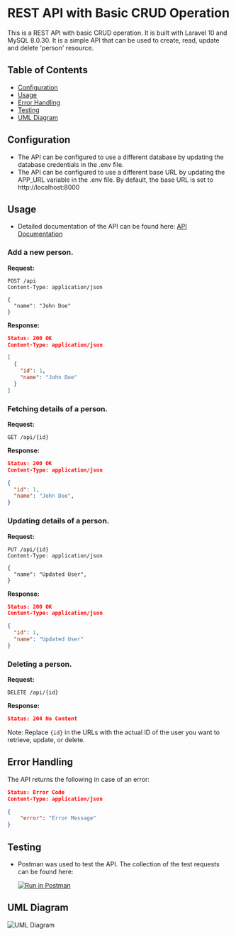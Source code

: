 # REST API with Basic CRUD Operation

This is a REST API with basic CRUD operation. It is built with Laravel 10 and MySQL 8.0.30. It is a simple API that can be used to create, read, update and delete 'person' resource.

## Table of Contents
- [Configuration](#configuration)
- [Usage](#usage)
- [Error Handling](#error-handling)
- [Testing](#testing)
- [UML Diagram](#uml-diagram)


## Configuration
- The API can be configured to use a different database by updating the database credentials in the .env file.
- The API can be configured to use a different base URL by updating the APP_URL variable in the .env file. By default, the base URL is set to http://localhost:8000

## Usage
- Detailed documentation of the API can be found here: [API Documentation](DOCUMENTATION.md)

### Add a new person.

**Request:**

```http
POST /api
Content-Type: application/json

{
  "name": "John Doe"
}
```

**Response:**

```json
Status: 200 OK
Content-Type: application/json

[
  {
    "id": 1,
    "name": "John Doe"
  }
]
```

### Fetching details of a person.

**Request:**

```http
GET /api/{id}
```

**Response:**

```json
Status: 200 OK
Content-Type: application/json

{
  "id": 1,
  "name": "John Doe",
}
```

### Updating details of a person.

**Request:**

```http
PUT /api/{id}
Content-Type: application/json

{
  "name": "Updated User",
}
```

**Response:**

```json
Status: 200 OK
Content-Type: application/json

{
  "id": 1,
  "name": "Updated User"
}
```

### Deleting a person.

**Request:**

```http
DELETE /api/{id}
```

**Response:**

```json
Status: 204 No Content
```

Note: Replace `{id}` in the URLs with the actual ID of the user you want to retrieve, update, or delete.

## Error Handling
The API returns the following in case of an error:

```json
Status: Error Code
Content-Type: application/json

{
    "error": "Error Message"
}
```

## Testing
- Postman was used to test the API. The collection of the test requests can be found here:

    [![Run in Postman](https://run.pstmn.io/button.svg)](https://app.getpostman.com/run-collection/27453333-98cba097-2f3c-4bb6-92bd-99da33f5fd9e?action=collection%2Ffork&source=rip_markdown&collection-url=entityId%3D27453333-98cba097-2f3c-4bb6-92bd-99da33f5fd9e%26entityType%3Dcollection%26workspaceId%3D377a6ae1-5702-4db6-82b4-c3e7c002ac52)

## UML Diagram
![UML Diagram](https://github.com/Favour919/php-api/assets/67082766/50966ced-c449-43c9-ba8e-52afe22aea9e)




